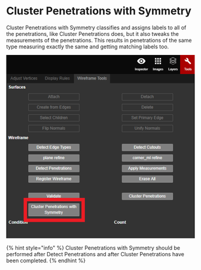 # Cluster Penetrations with Symmetry

Cluster Penetrations with Symmetry classifies and assigns labels to all of the penetrations, like Cluster Penetrations does, but it also tweaks the measurements of the penetrations. This results in penetrations of the same type measuring exactly the same and getting matching labels too.

![](../../../.gitbook/assets/cluster-penetrations-with-symmetry-button.png)

{% hint style="info" %}
Cluster Penetrations with Symmetry should be performed after Detect Penetrations and after Cluster Penetrations have been completed.
{% endhint %}

